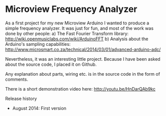 Microview Frequency Analyzer
============================

As a first project for my new Microview Arduino I wanted to produce a simple
frequency analyzer. It was just for fun, and most of the work was
done by other people:
a) The Fast Fourier Transform library: http://wiki.openmusiclabs.com/wiki/ArduinoFFT
b) Analysis about the Arduino's sampling capabilities:
    http://www.microsmart.co.za/technical/2014/03/01/advanced-arduino-adc/

Nevertheless, it was an interesting little project. Because I have been asked
about the source code, I placed it on Github.

Any explanation about parts, wiring etc. is in the source code
in the form of comments.

There is a short demonstration video here:
http://youtu.be/HnDarQAb9kc

Release history

- August 2014: First version
